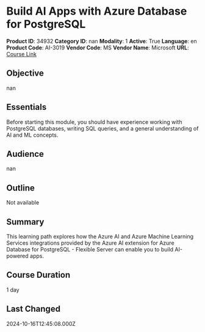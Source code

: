 # Build AI Apps with Azure Database for PostgreSQL

**Product ID**: 34932
**Category ID**: nan
**Modality**: 1
**Active**: True
**Language**: en
**Product Code**: AI-3019
**Vendor Code**: MS
**Vendor Name**: Microsoft
**URL**: [Course Link](https://www.fastlaneus.com/course/microsoft-ai-3019)

## Objective
nan

## Essentials
Before starting this module, you should have experience working with PostgreSQL databases, writing SQL queries, and a general understanding of AI and ML concepts.

## Audience
nan

## Outline
Not available

## Summary
This learning path explores how the Azure AI and Azure Machine Learning Services integrations provided by the Azure AI extension for Azure Database for PostgreSQL - Flexible Server can enable you to build AI-powered apps.

## Course Duration
1 day

## Last Changed
2024-10-16T12:45:08.000Z
